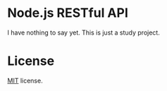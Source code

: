 # Node.js RESTful API
I have nothing to say yet. This is just a study project.

# License
[MIT](LICENSE) license.
